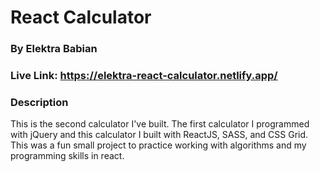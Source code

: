 # React Calculator
### By Elektra Babian
### Live Link: https://elektra-react-calculator.netlify.app/


### Description
This is the second calculator I've built. The first calculator I programmed with
jQuery and this calculator I built with ReactJS, SASS, and CSS Grid. This was a fun
small project to practice working with algorithms and my programming skills
in react. 

